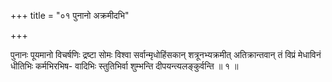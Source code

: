 +++
title = "०१ पुनानो अक्रमीदभि"

+++

पुनानः पूयमानो विचर्षणिः द्रष्टा सोमः विश्वा सर्वान्मृधोहिंसकान् शत्रूनभ्यक्रमीत् अतिक्रान्तवान् तं विप्रं मेधाविनं धीतिभिः कर्मभिरभिष- वादिभिः स्तुतिभिर्वा शुम्भन्ति दीपयन्त्यलङ्कुर्वन्ति ॥ १ ॥
